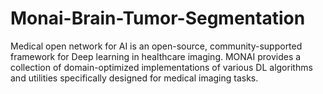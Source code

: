 # Monai-Brain-Tumor-Segmentation
Medical open network for AI is an open-source, community-supported framework for Deep learning in healthcare imaging. MONAI provides a collection of domain-optimized implementations of various DL algorithms and utilities specifically designed for medical imaging tasks. 
